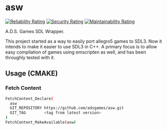 # asw

[![Reliability Rating](https://sonarcloud.io/api/project_badges/measure?project=AdsGames_asw&metric=reliability_rating)](https://sonarcloud.io/summary/new_code?id=AdsGames_asw)
[![Security Rating](https://sonarcloud.io/api/project_badges/measure?project=AdsGames_asw&metric=security_rating)](https://sonarcloud.io/summary/new_code?id=AdsGames_asw)
[![Maintainability Rating](https://sonarcloud.io/api/project_badges/measure?project=AdsGames_asw&metric=sqale_rating)](https://sonarcloud.io/summary/new_code?id=AdsGames_asw)

A.D.S. Games SDL Wrapper.

This project started as a way to easily port allegro5 games to SDL3. Now it intends to make it easier to use SDL3 in C++. A primary focus is to allow easy compilation of games using emscripten as well, and has been throughly tested with it.

## Usage (CMAKE)

### Fetch Content

```sh
FetchContent_Declare(
  asw
  GIT_REPOSITORY https://github.com/adsgames/asw.git
  GIT_TAG        <tag from latest version>
)
FetchContent_MakeAvailable(asw)
```
